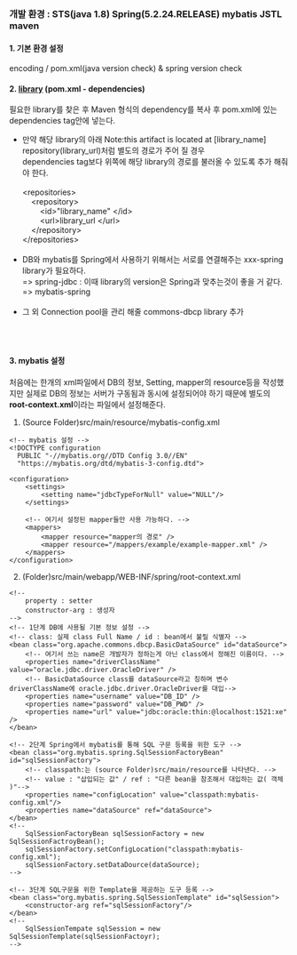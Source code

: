 ### 개발 환경 : STS(java 1.8) Spring(5.2.24.RELEASE) mybatis JSTL maven 

#### 1. 기본 환경 설정<br>
encoding / pom.xml(java version check) & spring version check

#### 2. <b>[library](https://mvnrepository.com/)</b> (pom.xml - dependencies)<br>
필요한 library를 찾은 후 Maven 형식의 dependency를 복사 후 pom.xml에 있는 dependencies tag안에 넣는다.<br>
  - 만약 해당 library의 아래 Note:this artifact is located at [library_name] repository(library_url)처럼 별도의 경로가 주어 질 경우 <br>
  dependencies tag보다 위쪽에 해당 library의 경로를 불러올 수 있도록 추가 해줘야 한다. <br><br>
&lt;repositories&gt;<br>
&nbsp;&nbsp;&nbsp;&nbsp;&lt;repository&gt;<br>
&nbsp;&nbsp;&nbsp;&nbsp;&nbsp;&nbsp;&nbsp;&nbsp;&lt;id&gt;"library_name" &lt;/id&gt;<br>
&nbsp;&nbsp;&nbsp;&nbsp;&nbsp;&nbsp;&nbsp;&nbsp;&lt;url&gt;library_url &lt;/url&gt;<br>
&nbsp;&nbsp;&nbsp;&nbsp;&lt;/repository&gt;<br>
&lt;/repositories&gt;<br><br>
- DB와 mybatis를 Spring에서 사용하기 위해서는 서로를 연결해주는 xxx-spring library가 필요하다.<br>
=> spring-jdbc : 이때 library의 version은 Spring과 맞추는것이 좋을 거 같다. <br>
=> mybatis-spring
<br><br>
- 그 외 Connection pool을 관리 해줄 commons-dbcp library 추가

<br><br>
#### 3. mybatis 설정
처음에는 한개의 xml파일에서 DB의 정보, Setting, mapper의 resource등을 작성했지만 실제로 DB의 정보는 서버가 구동됨과 동시에 설정되어야 하기 때문에 별도의 <b>root-context.xml</b>이라는 파일에서 설정해준다.

1. (Source Folder)src/main/resource/mybatis-config.xml
```
<!-- mybatis 설정 -->
<!DOCTYPE configuration
  PUBLIC "-//mybatis.org//DTD Config 3.0//EN"
  "https://mybatis.org/dtd/mybatis-3-config.dtd">
  
<configuration>
    <settings>
        <setting name="jdbcTypeForNull" value="NULL"/>
    </settings>
    
    <!-- 여기서 설정된 mapper들만 사용 가능하다. -->
    <mappers>
        <mapper resource="mapper의 경로" />
        <mapper resource="/mappers/example/example-mapper.xml" />
    </mappers>
</configuration>
```
2. (Folder)src/main/webapp/WEB-INF/spring/root-context.xml
```
<!--
    property : setter
    constructor-arg : 생성자
-->
<!-- 1단계 DB에 사용될 기본 정보 설정 -->
<!-- class: 실제 class Full Name / id : bean에서 불릴 식별자 -->
<bean class="org.apache.commons.dbcp.BasicDataSource" id="dataSource">
    <!-- 여기서 쓰는 name은 개발자가 정하는게 아닌 class에서 정해진 이름이다. -->
    <properties name="driverClassName" value="oracle.jdbc.driver.OracleDriver" />
    <!-- BasicDataSource class를 dataSource라고 칭하며 변수 driverClassName에 oracle.jdbc.driver.OracleDriver를 대입-->
    <properties name="username" value="DB_ID" />
    <properties name="password" value="DB_PWD" />
    <properties name="url" value="jdbc:oracle:thin:@localhost:1521:xe" />
</bean>

<!-- 2단계 Spring에서 mybatis를 통해 SQL 구문 등록을 위한 도구 -->
<bean class="org.mybatis.spring.SqlSessionFactoryBean" id="sqlSessionFactory">
    <!-- classpath:는 (source Folder)src/main/resource를 나타낸다. -->
    <!-- value : "삽입되는 값" / ref : "다른 bean을 참조해서 대입하는 값( 객체 )"-->
    <properties name="configLocation" value="classpath:mybatis-config.xml"/>
    <properties name="dataSource" ref="dataSource">
</bean>
<!--
    SqlSessionFactoryBean sqlSessionFactory = new SqlSessionFactroyBean();
    sqlSessionFactory.setConfigLocation("classpath:mybatis-config.xml");
    sqlSessionFactory.setDataDource(dataSource);
-->

<!-- 3단계 SQL구문을 위한 Template을 제공하는 도구 등록 -->
<bean class="org.mybatis.spring.SqlSessionTemplate" id="sqlSession">
    <constructor-arg ref="sqlSessionFactory"/>	 	
</bean>
<!--
    SqlSessionTempate sqlSession = new SqlSessionTemplate(sqlSessionFactoyr);
-->
```
